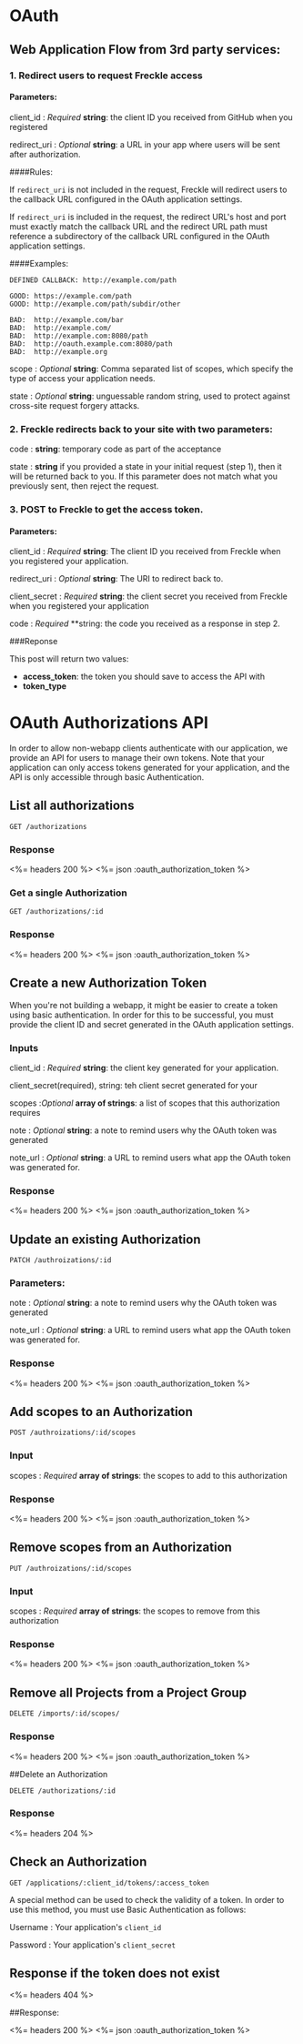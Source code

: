 # OAuth

## Web Application Flow from 3rd party services:

### 1. Redirect users to request Freckle access

#### Parameters:

client_id
: *Required* **string**: the client ID you received from GitHub when you registered

redirect_uri
: *Optional* **string**: a URL in your app where users will be sent after authorization.

  ####Rules:

  If `redirect_uri` is not included in the request, Freckle will redirect users to the callback URL configured in the OAuth application settings.

  If `redirect_uri` is included in the request, the redirect URL's host and port must exactly match the callback URL and the redirect URL path must reference a subdirectory of the callback URL configured in the OAuth application settings.

  ####Examples:

  ~~~
  DEFINED CALLBACK: http://example.com/path

  GOOD: https://example.com/path
  GOOD: http://example.com/path/subdir/other

  BAD:  http://example.com/bar
  BAD:  http://example.com/
  BAD:  http://example.com:8080/path
  BAD:  http://oauth.example.com:8080/path
  BAD:  http://example.org
  ~~~

scope
: *Optional* **string**: Comma separated list of scopes, which specify the  type of access your application needs.

state
: *Optional* **string**: unguessable random string, used to protect against cross-site request forgery attacks.

### 2. Freckle redirects back to your site with two parameters:

code
: **string**: temporary code as part of the acceptance

state
: **string** if you provided a state in your initial request (step 1), then it will be returned back to you. If this parameter does not match what you previously sent, then reject the request.

### 3. POST to Freckle to get the access token.

#### Parameters:

client_id
: *Required* **string**: The client ID you received from Freckle when you registered your application.

redirect_uri
: *Optional* **string**: The URI to redirect back to.

client_secret
: *Required* **string**: the client secret you received from Freckle when you registered your application

code
: *Required* **string: the code you received as a response in step 2.

###Reponse

This post will return two values:

* **access_token**: the token you should save to access the API with
* **token_type**

# OAuth Authorizations API

In order to allow non-webapp clients authenticate with our application, we provide an API for users to manage their own tokens. Note that your application can only access tokens generated for your application, and the API is only accessible through basic Authentication.

## List all authorizations

~~~
GET /authorizations
~~~

### Response

<%= headers 200 %>
<%= json :oauth_authorization_token %>

### Get a single Authorization

~~~
GET /authorizations/:id
~~~

### Response

<%= headers 200 %>
<%= json :oauth_authorization_token %>

## Create a new Authorization Token

When you're not building a webapp, it might be easier to create a token using basic authentication. In order for this to be successful, you must provide the client ID and secret generated in the OAuth application settings.

### Inputs

client_id
: *Required* **string**: the client key generated for your application.

client_secret(required), string: teh client secret generated for your 

scopes
:*Optional* **array of strings**: a list of scopes that this authorization requires

note
: *Optional* **string**: a note to remind users why the OAuth token was generated

note_url
: *Optional* **string**: a URL to remind users what app the OAuth token was generated for.

### Response

<%= headers 200 %>
<%= json :oauth_authorization_token %>

## Update an existing Authorization

~~~
PATCH /authroizations/:id
~~~

### Parameters:

note
: *Optional* **string**: a note to remind users why the OAuth token was generated

note_url
: *Optional* **string**: a URL to remind users what app the OAuth token was generated for.


### Response

<%= headers 200 %>
<%= json :oauth_authorization_token %>


## Add scopes to an Authorization

~~~
POST /authroizations/:id/scopes
~~~

### Input

scopes
: *Required* **array of strings**: the scopes to add to this authorization

### Response

<%= headers 200 %>
<%= json :oauth_authorization_token %>

## Remove scopes from an Authorization

~~~
PUT /authroizations/:id/scopes
~~~

### Input

scopes
: *Required* **array of strings**: the scopes to remove from this authorization

### Response

<%= headers 200 %>
<%= json :oauth_authorization_token %>

## Remove all Projects from a Project Group

~~~
DELETE /imports/:id/scopes/
~~~

### Response

<%= headers 200 %>
<%= json :oauth_authorization_token %>

##Delete an Authorization

~~~
DELETE /authorizations/:id
~~~

### Response

<%= headers 204 %>

## Check an Authorization

~~~
GET /applications/:client_id/tokens/:access_token
~~~

A special method can be used to check the validity of a token. In order to use this method, you must use Basic Authentication as follows:

Username
: Your application's `client_id`

Password
: Your application's `client_secret`

## Response if the token does not exist
<%= headers 404 %>

##Response:

<%= headers 200 %>
<%= json :oauth_authorization_token %>
